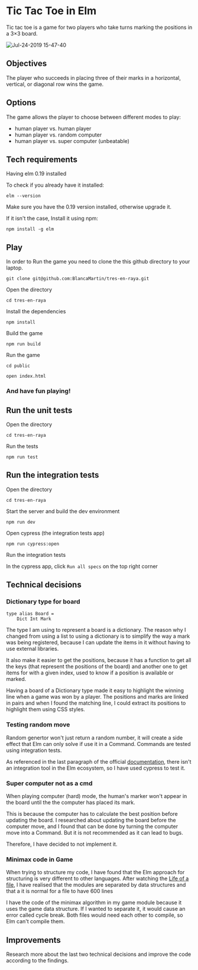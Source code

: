# Tic Tac Toe in Elm

Tic tac toe is a game for two players who take turns marking the positions in a 3×3 board.

![Jul-24-2019 15-47-40](https://user-images.githubusercontent.com/52838606/61803631-7073af80-ae2a-11e9-8835-9dd28817ff55.gif)

## Objectives

The player who succeeds in placing three of their marks in a horizontal, vertical, or diagonal row wins the game.

## Options

The game allows the player to choose between different modes to play:

- human player vs. human player
- human player vs. random computer
- human player vs. super computer (unbeatable)



## Tech requirements

Having elm 0.19 installed

To check if you already have it installed:

```
elm --version
```
Make sure you have the 0.19 version installed, otherwise upgrade it. 



If it isn't the case, Install it using npm:

```
npm install -g elm
```



## Play

In order to Run the game you need to clone the this github directory to your laptop.

```
git clone git@github.com:BlancaMartin/tres-en-raya.git
```

Open the directory

```
cd tres-en-raya
```

Install the dependencies

```
npm install
```

Build the game

```
npm run build
```

Run the game

```
cd public
```

```
open index.html
```

### And have fun playing!



## Run the unit tests

Open the directory

```
cd tres-en-raya
```

Run the tests

```
npm run test
```



## Run the integration tests

Open the directory

```
cd tres-en-raya
```

Start the server and build the dev environment

```
npm run dev
```

Open cypress (the integration tests app)

```
npm run cypress:open
```

Run the integration tests

In the cypress app, click `Run all specs` on the top right corner


## Technical decisions

### Dictionary type for board

```
type alias Board =
    Dict Int Mark
```

The type I am using to represent a board is a dictionary. The reason why I changed from using a list to using a dictionary is to simplify the way a mark was being registered, because I can update the items in it without having to use external libraries.

It also make it easier to get the positions, because it has a function to get all the keys (that represent the positions of the board) and another one to get items for with a given index, used to know if a position is available or marked.

Having a board of a Dictionary type made it easy to highlight the winning line when a game was won by a player. The positions and marks are linked in pairs and when I found the matching line, I could extract its positions to highlight them using CSS styles.



### Testing random move

Random genertor won't just return a random number, it will create a side effect that Elm can only solve if use it in a Command.
Commands are tested using integration tests.

As referenced in the last paragraph of the official [documentation](https://github.com/elm-explorations/test/tree/1.2.2), there isn't an integration tool in the Elm ecosystem, so I have used cypress to test it.


### Super computer not as a cmd

When playing computer (hard) mode, the human's marker won't appear in the board until the the computer has placed its mark.

This is because the computer has to calculate the best position before updating the board.
I researched about updating the board before the computer move, and I found that can be done by turning the computer move into a Command.
But it is not recommended as it can lead to bugs.

Therefore, I have decided to not implement it.

### Minimax code in Game

When trying to structure my code, I have found that the Elm approach for structuring is very different to other languages.
After watching the [Life of a file](https://youtu.be/XpDsk374LDE), I have realised that the modules are separated by data structures and that a it is normal for a file to have 600 lines

I have the code of the minimax algorithm in my game module because it uses the game data structure. If I wanted to separate it, it would cause an error called cycle break.
Both files would need each other to compile, so Elm can't compile them.


## Improvements

Research more about the last two technical decisions and improve the code according to the findings.

